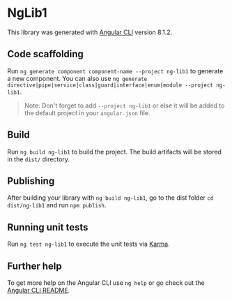 # NgLib1

This library was generated with [Angular CLI](https://github.com/angular/angular-cli) version 8.1.2.

## Code scaffolding

Run `ng generate component component-name --project ng-lib1` to generate a new component. You can also use `ng generate directive|pipe|service|class|guard|interface|enum|module --project ng-lib1`.
> Note: Don't forget to add `--project ng-lib1` or else it will be added to the default project in your `angular.json` file. 

## Build

Run `ng build ng-lib1` to build the project. The build artifacts will be stored in the `dist/` directory.

## Publishing

After building your library with `ng build ng-lib1`, go to the dist folder `cd dist/ng-lib1` and run `npm publish`.

## Running unit tests

Run `ng test ng-lib1` to execute the unit tests via [Karma](https://karma-runner.github.io).

## Further help

To get more help on the Angular CLI use `ng help` or go check out the [Angular CLI README](https://github.com/angular/angular-cli/blob/master/README.md).

